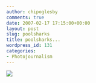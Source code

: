 ```yaml
---
author: chipoglesby
comments: true
date: 2007-02-17 17:15:00+00:00
layout: post
slug: poolsharks
title: poolsharks...
wordpress_id: 131
categories:
- Photojournalism
---
```


[![](http://bp3.blogger.com/_GlcbreYSTwI/RdU-FIo4ZfI/AAAAAAAAABY/49c2OF6rt0Y/s400/IMG_9211.jpg)](http://bp3.blogger.com/_GlcbreYSTwI/RdU-FIo4ZfI/AAAAAAAAABY/49c2OF6rt0Y/s1600-h/IMG_9211.jpg)
